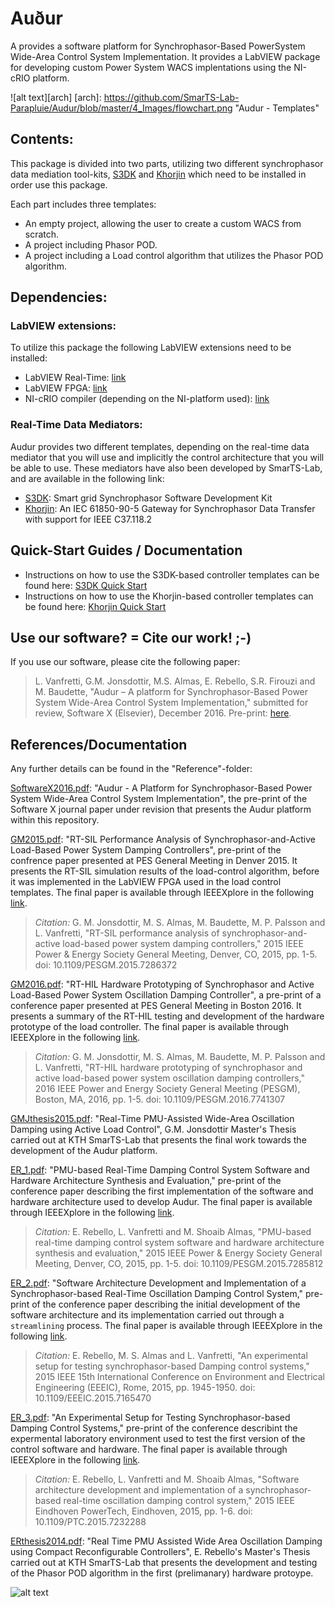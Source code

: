 # Auður
A provides a software platform for Synchrophasor-Based PowerSystem Wide-Area Control System Implementation.
It provides a LabVIEW package for developing custom Power System WACS implentations using the NI-cRIO platform.

![alt text][arch]
[arch]: https://github.com/SmarTS-Lab-Parapluie/Audur/blob/master/4_Images/flowchart.png "Audur - Templates"

## Contents:
This package is divided into two parts, utilizing two different synchrophasor data mediation tool-kits, [S3DK](https://github.com/SmarTS-Lab-Parapluie/S3DK) and [Khorjin](https://github.com/SmarTS-Lab-Parapluie/Khorjin-IEC61850-90-5) 
which need to be installed in order use this package.

Each part includes three templates:
  - An empty project, allowing the user to create a custom WACS from scratch.
  - A project including Phasor POD.
  - A project including a Load control algorithm that utilizes the Phasor POD algorithm.
  
## Dependencies:
### LabVIEW extensions:
To utilize this package the following LabVIEW extensions need to be installed:
- LabVIEW Real-Time: [link](http://www.ni.com/labview/realtime/)
- LabVIEW FPGA: [link](http://www.ni.com/labview/fpga/)
- NI-cRIO compiler (depending on the NI-platform used): [link](http://www.ni.com/white-paper/9381/en/)

### Real-Time Data Mediators:
Audur provides two different templates, depending on the real-time data mediator that you will use and implicitly the control architecture that you will be able to use. These mediators have also been developed by SmarTS-Lab, and are available in the following link:
  - [S3DK](https://github.com/SmarTS-Lab-Parapluie/S3DK): Smart grid Synchrophasor Software Development Kit
  - [Khorjin](https://github.com/SmarTS-Lab-Parapluie/Khorjin-IEC61850-90-5): An IEC 61850-90-5 Gateway for Synchrophasor Data Transfer with support for IEEE C37.118.2 

## Quick-Start Guides / Documentation
- Instructions on how to use the S3DK-based controller templates can be found here: [S3DK Quick Start](https://github.com/Krokkodilli/Audur/blob/master/1_s3dk_template/READ_ME.md)
- Instructions on how to use the Khorjin-based controller templates can be found here: [Khorjin Quick Start](https://github.com/Krokkodilli/Audur/blob/master/2_khorjin_template/READ_ME.md)

## Use our software? = Cite our work! ;-)
If you use our software, please cite the following paper: 
> L. Vanfretti, G.M. Jonsdottir, M.S. Almas, E. Rebello, S.R. Firouzi and M. Baudette, "Audur – A platform for Synchrophasor-Based Power System Wide-Area Control System Implementation," submitted for review, Software X (Elsevier), December 2016. Pre-print: [here](https://github.com/SmarTS-Lab-Parapluie/Audur/blob/master/3_References/SoftwareX2016.pdf).

## References/Documentation
Any further details can be found in the "Reference"-folder:

[SoftwareX2016.pdf](https://github.com/SmarTS-Lab-Parapluie/Audur/blob/master/3_References/SoftwareX2016.pdf): "Audur - A Platform for Synchrophasor-Based Power System Wide-Area Control System Implementation", the pre-print of the Software X journal paper under revision that presents the Audur platform within this repository.

[GM2015.pdf](https://github.com/SmarTS-Lab-Parapluie/Audur/blob/master/3_References/GM2015.pdf): "RT-SIL Performance Analysis of Synchrophasor-and-Active Load-Based Power System Damping Controllers", pre-print of the confrence paper presented at PES General Meeting in Denver 2015. It presents the RT-SIL simulation results of the load-control algorithm, before it was implemented in the LabVIEW FPGA used in the load control templates. 
The final paper is available through IEEEXplore in the following [link](http://ieeexplore.ieee.org/abstract/document/7286372/).
    
>    *Citation:* G. M. Jonsdottir, M. S. Almas, M. Baudette, M. P. Palsson and L. Vanfretti, "RT-SIL performance analysis of synchrophasor-and-active load-based power system damping controllers," 2015 IEEE Power & Energy Society General Meeting, Denver, CO, 2015, pp. 1-5. doi: 10.1109/PESGM.2015.7286372
  
[GM2016.pdf](https://github.com/SmarTS-Lab-Parapluie/Audur/blob/master/3_References/GM2016.pdf): "RT-HIL Hardware Prototyping of Synchrophasor and Active Load-Based Power System Oscillation Damping Controller", a pre-print of a conference paper presented at PES General Meeting in Boston 2016. It presents a summary of the RT-HIL testing and development of the hardware prototype of the load controller. 
The final paper is available through IEEEXplore in the following [link](http://ieeexplore.ieee.org/document/7741307/).
      
>    *Citation:* G. M. Jonsdottir, M. S. Almas, M. Baudette, M. P. Palsson and L. Vanfretti, "RT-HIL hardware prototyping of synchrophasor and active load-based power system oscillation damping controllers," 2016 IEEE Power and Energy Society General Meeting (PESGM), Boston, MA, 2016, pp. 1-5. doi: 10.1109/PESGM.2016.7741307

[GMJthesis2015.pdf](https://github.com/SmarTS-Lab-Parapluie/Audur/blob/master/3_References/GMJthesis2015.pdf): "Real-Time PMU-Assisted Wide-Area Oscillation Damping using Active Load Control", G.M. Jonsdottir Master's Thesis carried out at KTH SmarTS-Lab that presents the final work towards the development of the Audur platform.


[ER_1.pdf](https://github.com/SmarTS-Lab-Parapluie/Audur/blob/master/3_References/ER_1.pdf): "PMU-based Real-Time Damping Control System Software and Hardware Architecture Synthesis and Evaluation," pre-print of the conference paper describing the first implementation of the software and hardware architecture used to develop Audur. The final paper is available through IEEEXplore in the following [link](http://ieeexplore.ieee.org/document/7285812/).

>    *Citation:* E. Rebello, L. Vanfretti and M. Shoaib Almas, "PMU-based real-time damping control system software and hardware architecture synthesis and evaluation," 2015 IEEE Power & Energy Society General Meeting, Denver, CO, 2015, pp. 1-5. doi: 10.1109/PESGM.2015.7285812
  

[ER_2.pdf](https://github.com/SmarTS-Lab-Parapluie/Audur/blob/master/3_References/ER_2.pdf): "Software Architecture Development and Implementation of a Synchrophasor-based Real-Time Oscillation Damping Control System," pre-print of the conference paper describing the initial development of the software architecture and its implementation carried out through a `streamlining` process. The final paper is available through IEEEXplore in the following [link](http://ieeexplore.ieee.org/document/7165470/).

>    *Citation:* E. Rebello, M. S. Almas and L. Vanfretti, "An experimental setup for testing synchrophasor-based Damping control systems," 2015 IEEE 15th International Conference on Environment and Electrical Engineering (EEEIC), Rome, 2015, pp. 1945-1950. doi: 10.1109/EEEIC.2015.7165470

[ER_3.pdf](https://github.com/SmarTS-Lab-Parapluie/Audur/blob/master/3_References/ER_3.pdf): "An Experimental Setup for Testing Synchrophasor-based Damping Control Systems," pre-print of the conference describint the expermental laboratory environment used to test the first version of the control software and hardware. The final paper is available through IEEEXplore in the following [link](http://ieeexplore.ieee.org/document/7232288/).

>    *Citation:* E. Rebello, L. Vanfretti and M. Shoaib Almas, "Software architecture development and implementation of a synchrophasor-based real-time oscillation damping control system," 2015 IEEE Eindhoven PowerTech, Eindhoven, 2015, pp. 1-6. doi: 10.1109/PTC.2015.7232288

[ERthesis2014.pdf](https://github.com/SmarTS-Lab-Parapluie/Audur/blob/master/3_References/ERthesis2014.pdf): "Real Time PMU Assisted Wide Area Oscillation Damping using Compact Reconfigurable Controllers", E. Rebello's Master's Thesis carried out at KTH SmarTS-Lab that presents the development and testing of the Phasor POD algorithm in the first (prelimanary) hardware protoype.

![alt text](https://github.com/SmarTS-Lab-Parapluie/Audur/blob/master/4_Images/Best_sample.png "Test Results from Oscilloscope")
